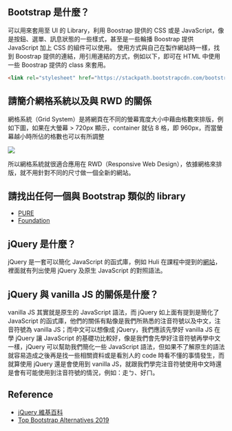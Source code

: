 ## Bootstrap 是什麼？
可以用來套用至 UI 的 Library，利用 Boostrap 提供的 CSS 或是 JavaScript，像是按鈕、選單、訊息狀態的一些樣式，甚至是一些輪播 Boostrap 提供 JavaScript 加上 CSS 的組件可以使用。
使用方式與自己在製作網站時一樣，找到 Boostrap 提供的連結，用引用連結的方式，例如以下，即可在 HTML 中使用一些 Boostrap 提供的 class 來套用。
```html
<link rel="stylesheet" href="https://stackpath.bootstrapcdn.com/bootstrap/4.3.1/css/bootstrap.min.css" integrity="sha384-ggOyR0iXCbMQv3Xipma34MD+dH/1fQ784/j6cY/iJTQUOhcWr7x9JvoRxT2MZw1T" crossorigin="anonymous">
```


## 請簡介網格系統以及與 RWD 的關係
網格系統（Grid System）是將網頁在不同的螢幕寬度大小中藉由格數來排版，例如下圖，如果在大螢幕 > 720px 顯示，container 就佔 8 格，即 960px，而當螢幕越小時所佔的格數也可以有所調整

![](https://i.imgur.com/hApMTEi.png)

所以網格系統就很適合應用在 RWD（Responsive Web Design），依據網格來排版，就不用針對不同的尺寸做一個全新的網站。


## 請找出任何一個與 Bootstrap 類似的 library
- [PURE](https://purecss.io/start/)
- [Foundation](https://foundation.zurb.com/sites/docs/typography-base.html)


## jQuery 是什麼？
jQuery 是一套可以簡化 JavaScript 的函式庫，例如 Huli 在課程中提到的[網站](http://youmightnotneedjquery.com/)，裡面就有列出使用 jQuery 及原生 JavaScript 的對照語法。


## jQuery 與 vanilla JS 的關係是什麼？
vanilla JS 其實就是原生的 JavaScript 語法，而 jQuery 如上面有提到是簡化了 JavaScript 的函式庫，他們的關係有點像是我們所熟悉的注音符號以及中文，注音符號為 vanilla JS；而中文可以想像成 jQuery，我們應該先學好 vanilla JS 在學 jQuery 讓 JavaScript 的基礎功比較好，像是我們會先學好注音符號再學中文一樣，jQuery 可以幫助我們簡化一些 JavaScript 語法，但如果不了解原生的語法就容易造成之後再是找一些相關資料或是看別人的 code 時看不懂的事情發生，而就算使用 jQuery 還是會使用到 vanilla JS，就跟我們學完注音符號使用中文時還是會有可能使用到注音符號的情況，例如：走ㄅ、好ㄇ。


## Reference
- [jQuery 維基百科](https://zh.wikipedia.org/wiki/JQuery)
- [Top Bootstrap Alternatives 2019](https://hackr.io/blog/top-bootstrap-alternatives-2019)

